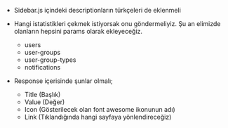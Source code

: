 * Sidebar.js içindeki descriptionların türkçeleri de eklenmeli


<!-- STATISTICS ENDPOINT -->
* Hangi istatistikleri çekmek istiyorsak onu göndermeliyiz. Şu an elimizde olanların hepsini params olarak ekleyeceğiz.
    * users
    * user-groups
    * user-group-types
    * notifications

* Response içerisinde şunlar olmalı;
    * Title (Başlık)
    * Value (Değer)
    * Icon (Gösterilecek olan font awesome ikonunun adı)
    * Link (Tıklandığında hangi sayfaya yönlendireceğiz)
    
